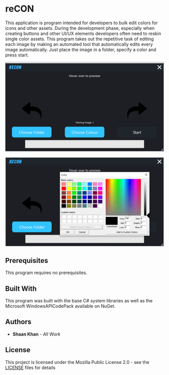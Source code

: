 # reCON
This application is program intended for developers to bulk edit colors for icons and other assets. During the development phase, especially when creating buttons and other UI/UX elements developers often need to reskin single color assets. This program takes out the repetitive task of editing each image by making an automated tool that automatically edits every image automatically. Just place the image in a folder, specify a color and press start.

![Main Menu](Images/mainMenu.png)

![Main Menu Choose Color](Images/mainMenuColor.png)

## Prerequisites
This program requires no prerequisites.

## Built With
This program was built with the base C# system libraries as well as the Microsoft WindowsAPICodePack available on NuGet.


## Authors
* **Shaan Khan** - *All Work*

## License
This project is licensed under the Mozilla Public License 2.0 - see the [LICENSE](https://github.com/ShaanCoding/reCON/blob/master/LICENSE) files for details
